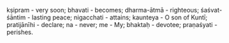 kṣipram - very soon; bhavati - becomes; dharma-ātmā - righteous; śaśvat-śāntim - lasting peace; nigacchati - attains; kaunteya - O son of Kuntī; pratijānīhi - declare; na - never; me - My; bhaktaḥ - devotee; praṇaśyati - perishes.